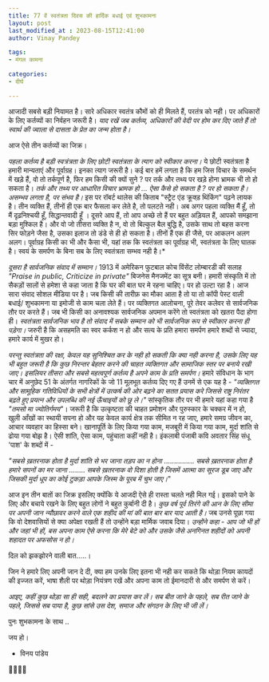 ```yaml
---
title: 77 वें स्वतंत्रता दिवस की हार्दिक बधाई एवं शुभकामना
layout: post
last_modified_at : 2023-08-15T12:41:00
author: Vinay Pandey

tags:
- मंगल कामना

categories:
- दीर्घ

---
```


आजादी सबसे बड़ी नियामत है। सारे अधिकार स्वतंत्र कौमों को ही मिलते हैं, परतंत्र को नही। पर अधिकारों के लिए कर्तव्यों का निर्वहन जरूरी है। *याद रखें जब कर्तव्य, अधिकारों की वेदी पर होम कर दिए जाते हैं तो स्वार्थ की ज्वाला से दासता के प्रेत का जन्म होता है।* 

आज ऐसे तीन कर्तव्यों का जिक्र। 

*पहला कर्तव्य है बड़ी स्वत्रंत्रता के लिए छोटी स्वतंत्रता के त्याग को स्वीकार करना।* ये छोटी स्वतंत्रता है हमारी मान्यताएं और पूर्वाग्रह। इनका त्याग जरूरी है।  कई बार हमें लगता है कि हम जिस विचार के समर्थन में खड़े हैं, वो तो तर्कपूर्ण है, फिर हम किसी की क्यों सुने ? पर तर्क और तथ्य पर खड़े होना भ्रामक भी तो हो सकता है। *तर्क और तथ्य पर आधारित विचार भ्रामक हो ... ऐसा कैसे  हो सकता है ? पर हो सकता है। असम्भव लगता है, पर संभव है।* इस पर रॉबर्ट थालेस की किताब "स्ट्रैट एंड क्रूक्ड़ थिंकिंग" पढ़ने लायक है। तीन व्यक्ति हैं, तीनों ही एक बार फैसला कर लेते है, तो पलटते नही। अब अगर पहला व्यक्ति मैं हूँ, तो मैं दृढ़निश्चयी हूँ, सिद्धान्तवादी हूँ । दूसरे आप हैं, तो आप अच्छे तो हैं पर बहुत अड़ियल हैं, आपको समझाना बड़ा मुश्किल है। और वो जो तीसरा व्यक्ति है न, वो तो बिल्कुल बैल बुद्धि है, उसके साथ तो  बहस करना सिर फोड़ने जैसा है, उसका इलाज तो डंडे से ही हो सकता है। तीनों हैं एक ही जैसे, पर आकलन अलग अलग। पूर्वाग्रह किसी का भी और कैसा भी, यहां तक कि स्वतंत्रता का पूर्वाग्रह भी, स्वतंत्रता के लिए घातक है। स्वयं के समर्पण के बिना सब के लिए स्वतंत्रता सम्भव नही है।*

*दूसरा है सार्वजनिक संवाद में सम्मान।* 1913 में अमेरिकन फुटबाल कोच विंसेंट लोम्बारडी की सलाह _"Praise in public, Criticize in private"_ बिजनेस मैनजमेंट का सूत्र बनी। हमारी संस्कृति में तो सैकड़ों सालों से हमेशा से कहा जाता है कि घर की बात घर मे रहना चाहिए। पर हो उल्टा रहा है। आज सारा संवाद सोशल मीडिया पर है। जब किसी की तारीफ़ का मौका आता है तो या तो कॉपी पेस्ट वाली बधाई/ शुभकामना या इमोजी से काम चला लेते हैं। पर व्यक्तिगत आलोचना, पूरे तेवर कलेवर से सार्वजनिक तौर पर करते हैं। जब भी किसी का अनावश्यक सार्वजनिक अपमान करेंगे तो स्वतंत्रता को खतरा पैदा होगा ही। *स्वतंत्रता सार्वजनिक भाव है तो संवाद में सबके सम्मान को भी सार्वजनिक रूप से स्वीकार करना ही पड़ेगा।* जरुरी है कि असहमति का स्वर कर्कश न हो और सत्य के प्रति हमारा समर्पण हमारे शब्दों से ज्यादा, हमारे कार्य में मुखर हो। 

*परन्तु स्वतंत्रता की रक्षा, केवल यह सुनिश्चित कर के नही हो सकती कि क्या नही करना है, उसके लिए यह भी बहुत जरूरी है कि कुछ निरन्तर बेहतर करने की चाहत व्यक्तिगत और सामाजिक स्तर पर बनाये रखी जाए। इसलियर तीसरा और सबसे महत्वपूर्ण कर्तव्य है अपने काम के प्रति समर्पण।*  हमारे संविधान के भाग चार में अनुछेद 51 के अंतर्गत नागरिकों के जो 11 मूलभूत कर्तव्य दिए गए हैं उनमें से एक यह है - _"व्यक्तिगत और सामूहिक गतिविधियों के सभी क्षेत्रों में उत्कर्ष की ओर बढ़ने का सतत प्रयास करे जिससे राष्ट्र निरंतर बढ़ते हुए प्रयत्न और उपलब्धि की नई ऊँचाइयों को छू ले।"_  सांस्कृतिक तौर पर भी हमारे यहां कहा गया है _"तमसो मा ज्योतिर्गमय"_। जरूरी है कि उत्कृष्टता की चाहत प्रमोशन और पुरुस्कार के चक्कर में न हो, खुली आँखों का स्थायी सपना हो और यह केवल कार्य क्षेत्र तक सीमित न रह जाए, हमारे समग्र जीवन का, आचार व्यवहार का हिस्सा बने। खानापूर्ति के लिए किया गया काम, मजबूरी में किया गया काम, मुर्दा शांति से ढोया गया बोझ है। ऐसी शांति, ऐसा काम, पहुंचाता कहीं नही है। इंकलाबी पंजाबी कवि अवतार सिंह संधू 'पाश' के शब्दों में -

_"सबसे ख़तरनाक होता है_ 
_मुर्दा शांति से भर जाना_
_तड़प का न होना_
...............
_*सबसे ख़तरनाक होता है*_
_*हमारे सपनों का मर जाना*_
........
_*सबसे ख़तरनाक वो दिशा होती है*_
_*जिसमें आत्‍मा का सूरज डूब जाए*_
_और जिसकी मुर्दा धूप का कोई टुकड़ा_
_आपके जिस्‍म के पूरब में चुभ जाए।_"

आज इन तीन बातों का जिक्र इसलिए क्योंकि ये आजदी ऐसे ही रास्ता चलते नही मिल गई। इसको पाने के लिए और बचाये रखने के लिए  बहुत लोगों ने बहुत कुर्बानी दी है। *कुछ वर्ष पूर्व तिरंगे की आन के लिए सीमा पर अपनी जान न्यौछावर करने वाले एक शहीद की मां की बात बार बार याद आती है।* जब उनसे पूछा गया कि वो देशवासियों से क्या अपेक्षा रखती हैं तो उन्होंने बड़ा मार्मिक जवाब दिया। *उन्होंने कहा - _आप जो भी हों और जहां भी हों, बस अपना काम ऐसे करना कि मेरे बेटे को और उसके जैसे अनगिनत शहीदों को अपनी शहादत पर अफसोस न हो।_* 

दिल को झकझोरने वाली बात.....। 

जिन ने हमारे लिए अपनी जान दे दी, क्या हम उनके लिए इतना भी नही कर सकते कि थोड़ा नियम कायदों की इज्जत करें, भाषा शैली पर थोड़ा नियंत्रण रखें और  अपना काम तो ईमानदारी से और समर्पण से करें। 

*आइए, कहीं कुछ थोड़ा सा ही सही, बदलने का प्रयास कर लें। सब बीत जाने के पहले, सब रीत जाने के पहले, जिससे सब पाया है, कुछ सांसे उस देश, समाज और संगठन के लिए भी जी लें।*
 
पुनः शुभकामना के साथ ..

जय हो। 

- विनय पांडेय

🙏🌷🌷🙏
